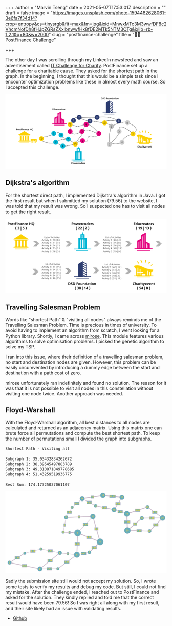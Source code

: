 +++
author = "Marvin Tseng"
date = 2021-05-07T17:53:01Z
description = ""
draft = false
image = "https://images.unsplash.com/photo-1594482628061-3e6fa7f34d14?crop=entropy&cs=tinysrgb&fit=max&fm=jpg&ixid=MnwxMTc3M3wwfDF8c2VhcmNofDh8fHJpZGRsZXxlbnwwfHx8fDE2MTk5NTM3OTg&ixlib=rb-1.2.1&q=80&w=2000"
slug = "postfinance-challenge"
title = "🧑‍🏫 PostFinance Challenge"

+++


The other day I was scrolling through my LinkedIn newsfeed and saw an advertisement called [IT Challenge for Charity](https://itchallengeforfuture.postfinance.ch/). PostFinance set up a challenge for a charitable cause. They asked for the shortest path in the graph. In the beginning, I thought that this would be a simple task since I encounter optimization problems like these in almost every math course. So I accepted this challenge.

![Map](https://github.com/fardage/PostFinance-Challenge/raw/main/img/dependencyMap.png)

## Dijkstra's algorithm

For the shortest direct path, I implemented Dijkstra's algorithm in Java. I got the first result but when I submitted my solution (79.56) to the website, I was told that my result was wrong. So I suspected one has to visit all nodes to get the right result.

![Coordinates](https://github.com/fardage/PostFinance-Challenge/raw/main/img/coordinates.png)

## Travelling Salesman Problem

Words like "shortest Path" & "visiting all nodes" always reminds me of the Travelling Salesman Problem. Time is precious in times of university. To avoid having to implement an algorithm from scratch, I went looking for a Python library. Shortly, I came across [mlrose](https://mlrose.readthedocs.io/en/stable/). This module features various algorithms to solve optimisation problems. I picked the genetic algorithm to solve my TSP.

I ran into this issue, where their definition of a travelling salesman problem, no start and destination nodes are given. However, this problem can be easily circumvented by introducing a dummy edge between the start and destination with a path cost of zero.

mlrose unfortunately ran indefinitely and found no solution. The reason for it was that it is not possible to visit all nodes in this constellation without visiting one node twice. Another approach was needed.

## Floyd-Warshall

With the Floyd-Warshall algorithm, all best distances to all nodes are calculated and returned as an adjacency matrix. Using this matrix one can brute force all permutations and compute the best shortest path. To keep the number of permutations small I divided the graph into subgraphs.

```
Shortest Path - Visiting all

Subgraph 1: 35.03432834262672
Subgraph 2: 38.39545497883789
Subgraph 3: 49.310871849778685
Subgraph 4: 51.43259519936775

Best Sum: 174.17325037061107
```

![Graph](https://github.com/fardage/PostFinance-Challenge/raw/main/img/my_graph.png)

Sadly the submission site still would not accept my solution. So, I wrote some tests to verify my results and debug my code. But still, I could not find my mistake. After the challenge ended, I reached out to PostFinance and asked for the solution. They kindly replied and told me that the correct result would have been 79.56! So I was right all along with my first result, and their site likely had an issue with validating results.

- [Github](https://github.com/fardage/PostFinance-Challenge)